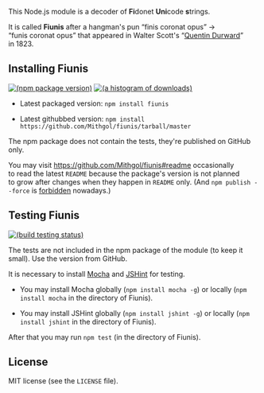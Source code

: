 This Node.js module is a decoder of <b>Fi</b>donet <b>Uni</b>code <b>s</b>trings.

It is called **Fiunis** after a hangman's pun “finis coronat opus” → “funis coronat opus” that appeared in Walter Scott's “[Quentin Durward](http://en.wikipedia.org/wiki/Quentin_Durward)” in 1823.

## Installing Fiunis

[![(npm package version)](https://nodei.co/npm/fiunis.png?downloads=true)](https://npmjs.org/package/fiunis) [![(a histogram of downloads)](https://nodei.co/npm-dl/fiunis.png?months=3)](https://npmjs.org/package/fiunis)

* Latest packaged version: `npm install fiunis`

* Latest githubbed version: `npm install https://github.com/Mithgol/fiunis/tarball/master`

The npm package does not contain the tests, they're published on GitHub only.

You may visit https://github.com/Mithgol/fiunis#readme occasionally to read the latest `README` because the package's version is not planned to grow after changes when they happen in `README` only. (And `npm publish --force` is [forbidden](http://blog.npmjs.org/post/77758351673/no-more-npm-publish-f) nowadays.)

## Testing Fiunis

[![(build testing status)](https://travis-ci.org/Mithgol/fiunis.svg?branch=master)](https://travis-ci.org/Mithgol/fiunis)

The tests are not included in the npm package of the module (to keep it small). Use the version from GitHub.

It is necessary to install [Mocha](http://visionmedia.github.io/mocha/) and [JSHint](http://jshint.com/) for testing.

* You may install Mocha globally (`npm install mocha -g`) or locally (`npm install mocha` in the directory of Fiunis).

* You may install JSHint globally (`npm install jshint -g`) or locally (`npm install jshint` in the directory of Fiunis).

After that you may run `npm test` (in the directory of Fiunis).

## License

MIT license (see the `LICENSE` file).
